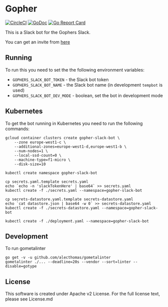 # Gopher

[![CircleCI](https://circleci.com/gh/gopheracademy/gopher.svg?style=svg)](https://circleci.com/gh/gopheracademy/gopher)
[![GoDoc](https://godoc.org/github.com/gopher/gopher?status.svg)](https://godoc.org/github.com/gopheracademy/gopher)
[![Go Report Card](https://goreportcard.com/badge/github.com/gopheracademy/gopher)](https://goreportcard.com/report/github.com/gopheracademy/gopher)

This is a Slack bot for the Gophers Slack.

You can get an invite from [here](https://invite.slack.golangbridge.org/)

## Running

To run this you need to set the the following environment variables:
- ` GOPHERS_SLACK_BOT_TOKEN ` - the Slack bot
token
- ` GOPHERS_SLACK_BOT_NAME ` - the Slack bot name (in development `tempbot` is used)
- ` GOPHERS_SLACK_BOT_DEV_MODE ` - boolean, set the bot in development mode

## Kubernetes

To get the bot running in Kubernetes you need to run the following commands:

```
gcloud container clusters create gopher-slack-bot \
    --zone europe-west1-c \
    --additional-zones=europe-west1-d,europe-west1-b \
    --num-nodes=1 \
    --local-ssd-count=0 \
    --machine-type=f1-micro \
    --disk-size=10

kubectl create namespace gopher-slack-bot

cp secrets.yaml.template secrets.yaml
echo `echo -n 'slackTokenHere' | base64` >> secrets.yaml
kubectl create -f ./secrets.yaml --namespace=gopher-slack-bot

cp secrets-datastore.yaml.template secrets-datastore.yaml
echo `cat datastore.json | base64 -w 0` >> secrets-datastore.yaml
kubectl create -f ./secrets-datastore.yaml --namespace=gopher-slack-bot

kubectl create -f ./deployment.yaml --namespace=gopher-slack-bot
```

## Development

To run gometalinter


```
go get -v -u github.com/alecthomas/gometalinter
gometalinter ./... --deadline=20s --vendor --sort=linter --disable=gotype
```

## License

This software is created under Apache v2 License. For the full license text, please see License.md